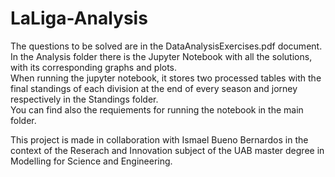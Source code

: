 # LaLiga-Analysis

The questions to be solved are in the DataAnalysisExercises.pdf document.  
In the Analysis folder there is the Jupyter Notebook with all the solutions, with its corresponding graphs and plots.  
When running the jupyter notebook, it stores two processed tables with the final standings of each division at the end of every season and jorney respectively in the Standings folder.  
You can find also the requiements for running the notebook in the main folder.  
  
This project is made in collaboration with Ismael Bueno Bernardos in the context of the Reserach and Innovation subject of the UAB master degree in Modelling for Science and Engineering.

